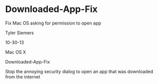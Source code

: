 Downloaded-App-Fix
==================

Fix Mac OS asking for permission to open app

Tyler Siemers
<p>10-30-13</p>
<p>Mac OS X</p>

<p>Downloaded-App-Fix</p>
<p>Stop the annoying security dialog to open an app that was downloaded from the internet</p>
